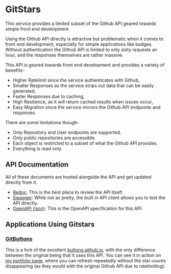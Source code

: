 # GitStars

This service provides a limited subset of the Github API geared towards simple front end development.

Using the Github API directly is attractive but problematic when it comes to front end development, especially for simple applications like badges. Without authentication the Github API is limited to only sixty requests an hour, and the responses themselves are rather massive.

This API is geared towards front end development and provides a variety of benefits-

* Higher Ratelimit since the service authenticates with Github,
* Smaller Responses as the service strips out data that can be easily generated,
* Faster Responses due to caching,
* High Resilience, as it will return cached results when issues occur,
* Easy Migration since the service mirrors the Github API endpoints and responses.

There are some limitations though-

* Only Repository and User endpoints are supported.
* Only public repositories are accessible.
* Each object is restricted to a subset of what the Github API provides.
* Everything is read only.


## API Documentation

All of these documents are hosted alongside the API and get updated directly from it.

* [Redoc](https://stars.gitconsensus.com/redoc): This is the best place to review the API itself.
* [Swagger](https://stars.gitconsensus.com/docs): While not as pretty, the built in API client allows you to test the API directly.
* [OpenAPI (json)](https://stars.gitconsensus.com/openapi.json): This is the OpenAPI specification for this API.


## Applications Using Gitstars

### [GitButtons](https://gitbuttons.tedivm.com/)

This is a fork of the excellent [buttons.github.io](https://buttons.github.io/), with the only difference between the original being that it uses this API. You can see it in action on [my portfolio page](https://projects.tedivm.com/), where you can refresh repeatedly without the star counts disappearing (as they would with the original Github API due to ratelimiting).
